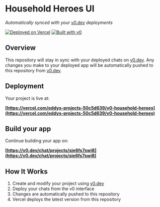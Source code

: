 # Household Heroes UI

*Automatically synced with your [v0.dev](https://v0.dev) deployments*

[![Deployed on Vercel](https://img.shields.io/badge/Deployed%20on-Vercel-black?style=for-the-badge&logo=vercel)](https://vercel.com/eddys-projects-50c5d639/v0-household-heroes)
[![Built with v0](https://img.shields.io/badge/Built%20with-v0.dev-black?style=for-the-badge)](https://v0.dev/chat/projects/sie6fs7swi8)

## Overview

This repository will stay in sync with your deployed chats on [v0.dev](https://v0.dev).
Any changes you make to your deployed app will be automatically pushed to this repository from [v0.dev](https://v0.dev).

## Deployment

Your project is live at:

**[https://vercel.com/eddys-projects-50c5d639/v0-household-heroes](https://vercel.com/eddys-projects-50c5d639/v0-household-heroes)**

## Build your app

Continue building your app on:

**[https://v0.dev/chat/projects/sie6fs7swi8](https://v0.dev/chat/projects/sie6fs7swi8)**

## How It Works

1. Create and modify your project using [v0.dev](https://v0.dev)
2. Deploy your chats from the v0 interface
3. Changes are automatically pushed to this repository
4. Vercel deploys the latest version from this repository
